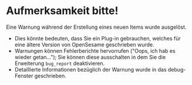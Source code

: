 # Aufmerksamkeit bitte!

Eine Warnung während der Erstellung eines neuen Items wurde ausgelöst.

- Dies könnte bedeuten, dass Sie ein Plug-in gebrauchen, welches für eine ältere Version von OpenSesame geschrieben wurde.
- Warnungen können Fehlerberichte hervorrufen ("Oops, ich hab es wieder getan..."); Sie können diese ausschalten in dem Sie die Erweiterung `bug_report` deaktivieren.
- Detaillierte Informationen bezüglich der Warnung wurde in das debug-Fenster geschrieben.
